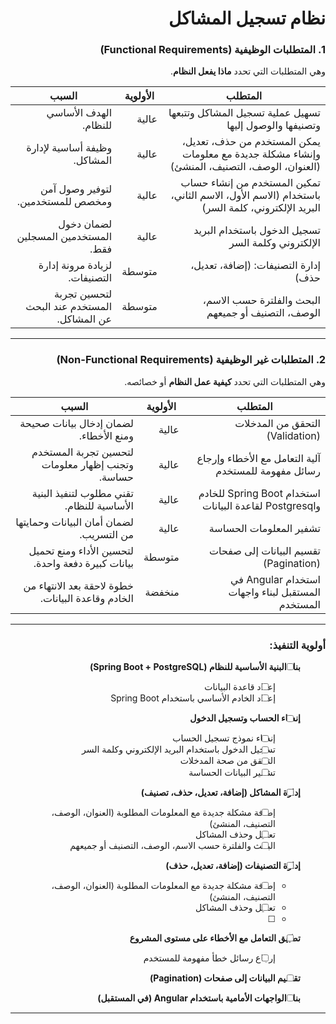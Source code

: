 <div dir="rtl">

  
# نظام تسجيل المشاكل
    
### **1. المتطلبات الوظيفية (Functional Requirements)**  
وهي المتطلبات التي تحدد **ماذا يفعل النظام**.

| **المتطلب**                                                   | **الأولوية** | **السبب** |
|---------------------------------------------------------------|--------------|------------|
| تسهيل عملية تسجيل المشاكل وتتبعها وتصنيفها والوصول إليها       | عالية        | الهدف الأساسي للنظام. |
| يمكن المستخدم من حذف، تعديل، وإنشاء مشكلة جديدة مع معلومات (العنوان، الوصف، التصنيف، المنشئ) | عالية        | وظيفة أساسية لإدارة المشاكل. |
| تمكين المستخدم من إنشاء حساب باستخدام (الاسم الأول، الاسم الثاني، البريد الإلكتروني، كلمة السر) | عالية        | لتوفير وصول آمن ومخصص للمستخدمين. |
| تسجيل الدخول باستخدام البريد الإلكتروني وكلمة السر            | عالية        | لضمان دخول المستخدمين المسجلين فقط. |
| إدارة التصنيفات: (إضافة، تعديل، حذف)                          | متوسطة       | لزيادة مرونة إدارة التصنيفات. |
| البحث والفلترة حسب الاسم، الوصف، التصنيف أو جميعهم             | متوسطة       | لتحسين تجربة المستخدم عند البحث عن المشاكل. |

---

### **2. المتطلبات غير الوظيفية (Non-Functional Requirements)**  
وهي المتطلبات التي تحدد **كيفية عمل النظام** أو خصائصه.

| **المتطلب**                                                   | **الأولوية** | **السبب** |
|---------------------------------------------------------------|--------------|------------|
| التحقق من المدخلات (Validation)                               | عالية        | لضمان إدخال بيانات صحيحة ومنع الأخطاء. |
| آلية التعامل مع الأخطاء وإرجاع رسائل مفهومة للمستخدم           | عالية        | لتحسين تجربة المستخدم وتجنب إظهار معلومات حساسة. |
| استخدام Spring Boot للخادم وPostgresql لقاعدة البيانات         | عالية        | تقني مطلوب لتنفيذ البنية الأساسية للنظام. |
| تشفير المعلومات الحساسة                                        | عالية        | لضمان أمان البيانات وحمايتها من التسريب. |
| تقسيم البيانات إلى صفحات (Pagination)                         | متوسطة       | لتحسين الأداء ومنع تحميل بيانات كبيرة دفعة واحدة. |
| استخدام Angular في المستقبل لبناء واجهات المستخدم             | منخفضة       | خطوة لاحقة بعد الانتهاء من الخادم وقاعدة البيانات. |

---

### أولوية التنفيذ:
- [ ] **بناء البنية الأساسية للنظام (Spring Boot + PostgreSQL)**  
  - [ ] إعداد قاعدة البيانات  
  - [ ] إعداد الخادم الأساسي باستخدام Spring Boot  

- [ ] **إنشاء الحساب وتسجيل الدخول**  
  - [ ] إنشاء نموذج تسجيل الحساب  
  - [ ] تسجيل الدخول باستخدام البريد الإلكتروني وكلمة السر  
  - [ ] التحقق من صحة المدخلات  
  - [ ] تشفير البيانات الحساسة  

- [ ] **إدارة المشاكل (إضافة، تعديل، حذف، تصنيف)**  
  - [ ] إضافة مشكلة جديدة مع المعلومات المطلوبة (العنوان، الوصف، التصنيف، المنشئ)  
  - [ ] تعديل وحذف المشاكل  
  - [ ] البحث والفلترة حسب الاسم، الوصف، التصنيف أو جميعهم  

- [ ] **إدارة التصنيفات (إضافة، تعديل، حذف)**  
  - [ ] إضافة مشكلة جديدة مع المعلومات المطلوبة (العنوان، الوصف، التصنيف، المنشئ)  
  - [ ] تعديل وحذف المشاكل
  - [ ] 
- [ ] **تطبيق التعامل مع الأخطاء على مستوى المشروع**  
  - [ ] إرجاع رسائل خطأ مفهومة للمستخدم  

- [ ] **تقسيم البيانات إلى صفحات (Pagination)**  

- [ ] **بناء الواجهات الأمامية باستخدام Angular (في المستقبل)**  


---

</div>
